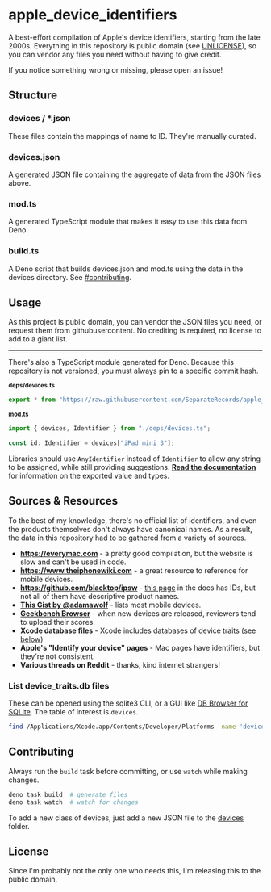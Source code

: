 # apple_device_identifiers

A best-effort compilation of Apple's device identifiers, starting from the late
2000s. Everything in this repository is public domain (see
[UNLICENSE](./UNLICENSE)), so you can vendor any files you need without having
to give credit.

If you notice something wrong or missing, please open an issue!

## Structure

### devices / *.json

These files contain the mappings of name to ID. They're manually curated.

### devices.json

A generated JSON file containing the aggregate of data from the JSON files
above.

### mod.ts

A generated TypeScript module that makes it easy to use this data from Deno.

### build.ts

A Deno script that builds devices.json and mod.ts using the data in the
devices directory. See [#contributing](#contributing).

## Usage

As this project is public domain, you can vendor the JSON files you need, or
request them from githubusercontent. No crediting is required, no license to add
to a giant list.

---

There's also a TypeScript module generated for Deno. Because this repository is
not versioned, you must always pin to a specific commit hash.

<sub><b>deps/devices.ts</b></sub>

```javascript
export * from "https://raw.githubusercontent.com/SeparateRecords/apple_device_identifiers/<COMMIT>/mod.ts";
```

<sub><b>mod.ts</b></sub>

```typescript
import { devices, Identifier } from "./deps/devices.ts";

const id: Identifier = devices["iPad mini 3"];
```

Libraries should use `AnyIdentifier` instead of `Identifier` to allow any string
to be assigned, while still providing suggestions.
**[Read the documentation][docs]** for information on the exported value and
types.

[docs]: https://doc.deno.land/https/raw.githubusercontent.com/SeparateRecords/apple_device_identifiers/main/mod.ts

## Sources & Resources

To the best of my knowledge, there's no official list of identifiers, and even
the products themselves don't always have canonical names. As a result, the data
in this repository had to be gathered from a variety of sources.

- **https://everymac.com** - a pretty good compilation, but the website is slow
  and can't be used in code.
- **https://www.theiphonewiki.com** - a great resource to reference for mobile
  devices.
- **https://github.com/blacktop/ipsw** -
  [this page](https://blacktop.github.io/ipsw/docs/commands/device-list/) in the
  docs has IDs, but not all of them have descriptive product names.
- **[This Gist by @adamawolf](https://gist.github.com/adamawolf/3048717)** -
  lists most mobile devices.
- **[Geekbench Browser](https://browser.geekbench.com)** - when new devices are
  released, reviewers tend to upload their scores.
- **Xcode database files** - Xcode includes databases of device traits
  ([see below](#list-device_traitsdb-files))
- **Apple's "Identify your device" pages** - Mac pages have identifiers, but
  they're not consistent.
- **Various threads on Reddit** - thanks, kind internet strangers!

### List device_traits.db files

These can be opened using the sqlite3 CLI, or a GUI like
[DB Browser for SQLite](https://sqlitebrowser.org/). The table of interest is
`devices`.

```bash
find /Applications/Xcode.app/Contents/Developer/Platforms -name 'device_traits.db' 2>/dev/null
```

## Contributing

Always run the `build` task before committing, or use `watch` while making
changes.

```bash
deno task build  # generate files
deno task watch  # watch for changes
```

To add a new class of devices, just add a new JSON file to the
[devices](devices) folder.

## License

Since I'm probably not the only one who needs this, I'm releasing this to the
public domain.
